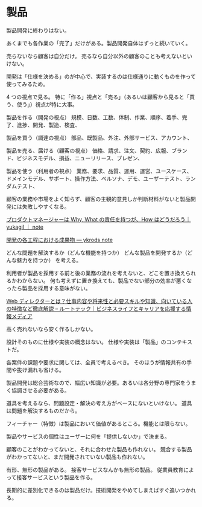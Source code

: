 # 製品

製品開発に終わりはない。

あくまでも各作業の「完了」だけがある。製品開発自体はずっと続いていく。

売らないなら顧客は自分だけ。
売るなら自分以外の顧客のことも考えないといけない。

開発は「仕様を決める」のが中心で、実装するのは仕様通りに動くものを作って使ってみるため。

4 つの視点で見る。
特に「作る」視点と「売る」（あるいは顧客から見ると「買う、使う」）視点が特に大事。

製品を作る（開発の視点）
規模、日数、工数、体制、作業、順序、着手、完了、進捗、開発、製造、検査、

製品を買う（調達の視点）
部品、既製品、外注、外部サービス、アカウント、

製品を売る、届ける（顧客の視点）
価格、請求、注文、契約、広報、ブランド、ビジネスモデル、損益、ニューリリース、プレゼン、

製品を使う（利用者の視点）
業務、要求、品質、運用、運営、ユースケース、ドメインモデル、サポート、操作方法、ペルソナ、デモ、ユーザーテスト、ランダムテスト、

顧客の業務や市場をよく知らず、顧客の主観的意見しか判断材料がないと製品開発には失敗しやすくなる。

[プロダクトマネージャーは Why, What の責任を持つが、How はどうだろう｜ yukagil ｜ note](https://note.com/yukagil/n/n1bc31227d6ff)

[開発の各工程における成果物 — ykrods note](https://www.ykrods.net/posts/2019/07/02/development-output/)

どんな問題を解決するか（どんな機能を持つか）
どんな製品を開発するか（どんな魅力を持つか）
を考える。

利用者が製品を採用する前と後の業務の流れを考えないと、どこを置き換えられるかわからない。
何も考えずに置き換えても、製品でない部分の効率が悪くなったら製品を採用する意味がない。

[Web ディレクターとは？仕事内容や将来性と必要スキルや知識、向いている人の特徴など徹底解説 – ルートテック｜ビジネスライフとキャリアを応援する情報メディア](https://www.seraku.co.jp/tectec-note/industry/about_webdirector/)

高く売れないなら安く作るしかない。

設計そのものに仕様や実装の概念はない。
仕様や実装は「製品」のコンテキストだ。

各案件の課題や要求に関しては、全員で考えるべき。
そのほうが情報共有の手間や抜け漏れも省ける。

製品開発は総合芸術なので、幅広い知識が必要。あるいは各分野の専門家をうまく協調させる必要がある。

道具を考えるなら、問題設定・解決の考え方がベースにないといけない。
道具は問題を解決するものだから。

フィーチャー（特徴）は製品において価値があるところ。機能とは限らない。

製品やサービスの個性はユーザーに何を「提供しないか」で決まる。

顧客のことがわかってないと、それに合わせた製品も作れない。
競合する製品がわかってないと、まだ開発されていない製品も作れない。

有形、無形の製品がある。
接客サービスなんかも無形の製品。
従業員教育によって接客サービスという製品を作る。

長期的に差別化できるのは製品だけ。技術開発をやめてしまえばすぐ追いつかれる。
